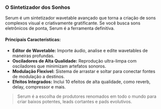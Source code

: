 ### O Sintetizador dos Sonhos

Serum é um sintetizador wavetable avançado que torna a criação de sons complexos visual e criativamente gratificante. Se você busca sons eletrônicos de ponta, Serum é a ferramenta definitiva.

#### Principais Características:
* **Editor de Wavetable:** Importe áudio, analise e edite wavetables de maneiras profundas.
* **Osciladores de Alta Qualidade:** Reprodução ultra-limpa com osciladores que minimizam artefatos sonoros.
* **Modulação Flexível:** Sistema de arrastar e soltar para conectar fontes de modulação a destinos.
* **Efeitos Integrados:** Inclui 10 efeitos de alta qualidade, como reverb, delay, compressor e mais.

> Serum é a escolha de produtores renomados em todo o mundo para criar baixos potentes, leads cortantes e pads evolutivos.

